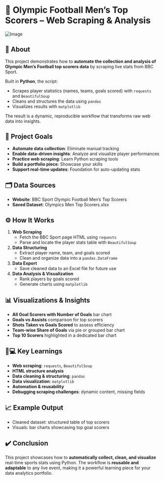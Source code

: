 
# 🏅 Olympic Football Men’s Top Scorers – Web Scraping & Analysis
![Image](https://github.com/user-attachments/assets/2e1778ab-9b63-4be1-b4db-f878964b15a8)
## 📌 About
This project demonstrates how to **automate the collection and analysis of Olympic Men’s Football top scorers data** by scraping live stats from BBC Sport.

Built in **Python**, the script:
- Scrapes player statistics (names, teams, goals scored) with `requests` and `BeautifulSoup`
- Cleans and structures the data using `pandas`
- Visualizes results with `matplotlib`

The result is a dynamic, reproducible workflow that transforms raw web data into insights.

## 🎯 Project Goals
- **Automate data collection**: Eliminate manual tracking
- **Enable data-driven insights**: Analyze and visualize player performances
- **Practice web scraping**: Learn Python scraping tools
- **Build a portfolio piece**: Showcase your skills
- **Support real-time updates**: Foundation for auto-updating stats

## 🗂️ Data Sources
- **Website**: BBC Sport Olympic Football Men’s Top Scorers  
- **Saved Dataset**: Olympics Men Top Scorers.xlsx

## ⚙️ How It Works
1. **Web Scraping**  
   - Fetch the BBC Sport page HTML using `requests`  
   - Parse and locate the player stats table with `BeautifulSoup`  
2. **Data Structuring**  
   - Extract player name, team, and goals scored  
   - Clean and organize data into a `pandas.DataFrame`  
3. **Data Export**  
   - Save cleaned data to an Excel file for future use  
4. **Data Analysis & Visualization**  
   - Rank players by goals scored  
   - Generate charts using `matplotlib`

## 📊 Visualizations & Insights
- **All Goal Scorers with Number of Goals** bar chart  
- **Goals vs Assists** comparison for top scorers  
- **Shots Taken vs Goals Scored** to assess efficiency  
- **Team-wise Share of Goals** via pie or grouped bar chart  
- **Top 10 Scorers** highlighted in a dedicated bar chart  

## 🧑💻 Key Learnings
- **Web scraping**: `requests`, `BeautifulSoup`  
- **HTML structure analysis**  
- **Data cleaning & structuring**: `pandas`  
- **Data visualization**: `matplotlib`  
- **Automation & reusability**  
- **Debugging scraping challenges**: dynamic content, missing fields  

## 📈 Example Output
- Cleaned dataset: structured table of top scorers  
- Visuals: bar charts showcasing top goal scorers  

## ✔️ Conclusion
This project showcases how to **automatically collect, clean, and visualize** real-time sports stats using Python. The workflow is **reusable and adaptable** to any live event, making it a powerful learning piece for your data analytics portfolio.




